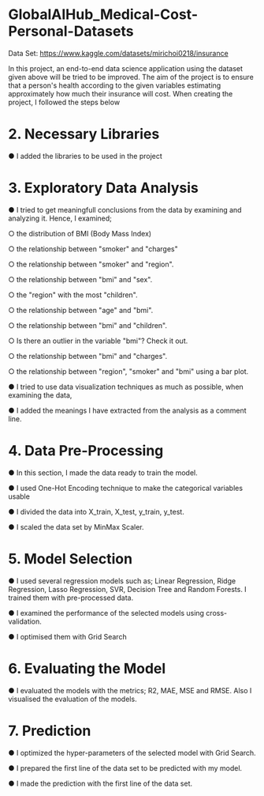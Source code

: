 # GlobalAIHub_Medical-Cost-Personal-Datasets

Data Set: https://www.kaggle.com/datasets/mirichoi0218/insurance

In this project, an end-to-end data science application using the dataset given above will be tried to be improved. 
The aim of the project is to ensure that a person's health according to the given variables estimating approximately how much their insurance will cost. 
When creating the project, I followed the steps below 


# 2. Necessary Libraries

● I added the libraries to be used in the project

# 3. Exploratory Data Analysis

● I tried to get meaningfull conclusions from the data by examining and analyzing it. Hence, I examined;

○  the distribution of BMI (Body Mass Index)

○  the relationship between "smoker" and "charges"

○  the relationship between "smoker" and "region".

○ the relationship between "bmi" and "sex".

○ the "region" with the most "children".

○ the relationship between "age" and "bmi".

○ the relationship between "bmi" and "children".

○ Is there an outlier in the variable "bmi"? Check it out.

○ the relationship between "bmi" and "charges".

○ the relationship between "region", "smoker" and "bmi" using a bar plot.

● I tried to use data visualization techniques as much as possible, when examining the data, 

● I added the meanings I have extracted from the analysis as a comment line.

# 4. Data Pre-Processing

● In this section, I made the data ready to train the model.

● I used One-Hot Encoding technique to make the categorical variables usable

● I divided the data into X_train, X_test, y_train, y_test.

● I scaled the data set by MinMax Scaler.

# 5. Model Selection

● I used several regression models such as; Linear Regression, Ridge Regression, Lasso Regression, SVR, Decision Tree and Random Forests. I trained them with pre-processed data.

● I examined the performance of the selected models using cross-validation.

● I optimised them with Grid Search 

# 6. Evaluating the Model

● I evaluated the models with the metrics; R2, MAE, MSE and RMSE. Also I visualised the evaluation of the models.


# 7. Prediction

● I optimized the hyper-parameters of the selected model with Grid Search.

● I prepared the first line of the data set to be predicted with my model.

● I made the prediction with the first line of the data set.










